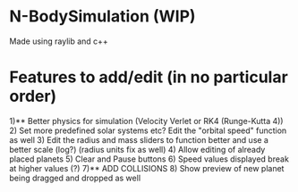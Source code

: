 # N-BodySimulation (WIP)
Made using raylib and c++
<br>
# Features to add/edit (in no particular order)
1)** Better physics for simulation (Velocity Verlet or RK4 (Runge-Kutta 4))
2) Set more predefined solar systems etc? Edit the "orbital speed" function as well
3) Edit the radius and mass sliders to function better and use a better scale (log?) (radius units fix as well)
4) Allow editing of already placed planets
5) Clear and Pause buttons
6) Speed values displayed break at higher values (?)
7)** ADD COLLISIONS
8) Show preview of new planet being dragged and dropped as well
